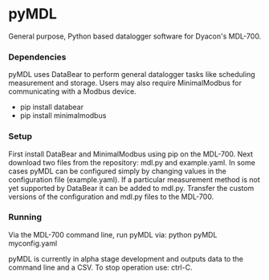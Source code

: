 # pyMDL
General purpose, Python based datalogger software for Dyacon's MDL-700.

### Dependencies
pyMDL uses DataBear to perform general datalogger tasks like scheduling measurement
and storage. Users may also require MinimalModbus for communicating with a Modbus device.
* pip install databear
* pip install minimalmodbus

### Setup
First install DataBear and MinimalModbus using pip on the MDL-700. Next download two files from
the repository: mdl.py and example.yaml. In some cases pyMDL can be configured simply
by changing values in the configuration file (example.yaml). If a particular measurement 
method is not yet supported by DataBear it can be added to mdl.py. Transfer the custom versions
of the configuration and mdl.py files to the MDL-700.

### Running
Via the MDL-700 command line, run pyMDL via: python pyMDL myconfig.yaml

pyMDL is currently in alpha stage development and outputs data to the command line
and a CSV. To stop operation use: ctrl-C.
